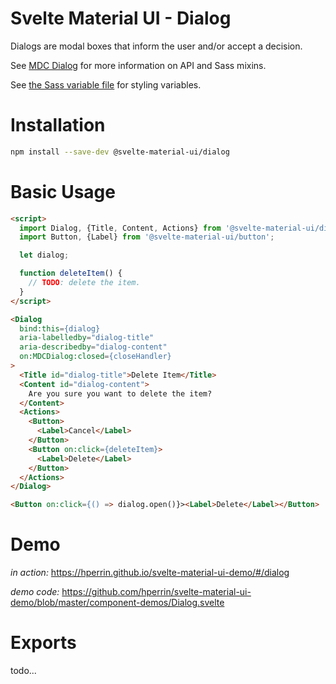# Svelte Material UI - Dialog

Dialogs are modal boxes that inform the user and/or accept a decision.

See [MDC Dialog](https://material.io/develop/web/components/dialogs/) for more information on API and Sass mixins.

See [the Sass variable file](https://github.com/material-components/material-components-web/blob/v3.1.1/packages/mdc-dialog/_variables.scss) for styling variables.

# Installation

```sh
npm install --save-dev @svelte-material-ui/dialog
```

# Basic Usage

```html
<script>
  import Dialog, {Title, Content, Actions} from '@svelte-material-ui/dialog';
  import Button, {Label} from '@svelte-material-ui/button';

  let dialog;

  function deleteItem() {
    // TODO: delete the item.
  }
</script>

<Dialog
  bind:this={dialog}
  aria-labelledby="dialog-title"
  aria-describedby="dialog-content"
  on:MDCDialog:closed={closeHandler}
>
  <Title id="dialog-title">Delete Item</Title>
  <Content id="dialog-content">
    Are you sure you want to delete the item?
  </Content>
  <Actions>
    <Button>
      <Label>Cancel</Label>
    </Button>
    <Button on:click={deleteItem}>
      <Label>Delete</Label>
    </Button>
  </Actions>
</Dialog>

<Button on:click={() => dialog.open()}><Label>Delete</Label></Button>
```

# Demo

*in action:* https://hperrin.github.io/svelte-material-ui-demo/#/dialog

*demo code:* https://github.com/hperrin/svelte-material-ui-demo/blob/master/component-demos/Dialog.svelte

# Exports

todo...